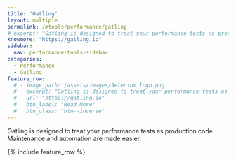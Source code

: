 ```yaml
---
title: 'Gatling'
layout: multiple
permalink: /mtools/performance/gatling
# excerpt: "Gatling is designed to treat your performance tests as production code. Maintenance and automation are made easier."
knowmore: "https://gatling.io"
sidebar:
  nav: performance-tools-sidebar
categories:
  - Performance
  - Gatling
feature_row:
  # - image_path: /assets/images/Selenium logo.png
  #   excerpt: "Gatling is designed to treat your performance tests as production code. Maintenance and automation are made easier."
  #   url: "https://gatling.io"
  #   btn_label: "Read More"
  #   btn_class: "btn--inverse"  
---
```


Gatling is designed to treat your performance tests as production code. Maintenance and automation are made easier.

{% include feature_row %}